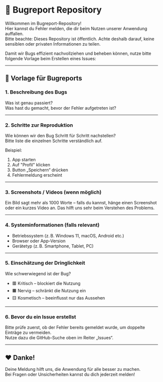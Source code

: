 # 🐞 Bugreport Repository

Willkommen im Bugreport-Repository!  
Hier kannst du Fehler melden, die dir beim Nutzen unserer Anwendung auffallen.  
Bitte beachte: Dieses Repository ist öffentlich. Achte deshalb darauf, keine sensiblen oder privaten Informationen zu teilen.

Damit wir Bugs effizient nachvollziehen und beheben können, nutze bitte folgende Vorlage beim Erstellen eines Issues:

---

## 📝 Vorlage für Bugreports

### 1. **Beschreibung des Bugs**  
Was ist genau passiert?  
Was hast du gemacht, bevor der Fehler aufgetreten ist?

---

### 2. **Schritte zur Reproduktion**  
Wie können wir den Bug Schritt für Schritt nachstellen?  
Bitte liste die einzelnen Schritte verständlich auf.

Beispiel:
1. App starten  
2. Auf "Profil" klicken  
3. Button „Speichern“ drücken  
4. Fehlermeldung erscheint

---

### 3. **Screenshots / Videos (wenn möglich)**  
Ein Bild sagt mehr als 1000 Worte – falls du kannst, hänge einen Screenshot oder ein kurzes Video an. Das hilft uns sehr beim Verstehen des Problems.

---

### 4. **Systeminformationen (falls relevant)**  
- Betriebssystem (z. B. Windows 11, macOS, Android etc.)  
- Browser oder App-Version  
- Gerätetyp (z. B. Smartphone, Tablet, PC)

---

### 5. **Einschätzung der Dringlichkeit**  
Wie schwerwiegend ist der Bug?  
- 🟥 Kritisch – blockiert die Nutzung  
- 🟧 Nervig – schränkt die Nutzung ein  
- 🟨 Kosmetisch – beeinflusst nur das Aussehen

---

### 6. **Bevor du ein Issue erstellst**  
Bitte prüfe zuerst, ob der Fehler bereits gemeldet wurde, um doppelte Einträge zu vermeiden.  
Nutze dazu die GitHub-Suche oben im Reiter „Issues“.

---

## ❤️ Danke!  
Deine Meldung hilft uns, die Anwendung für alle besser zu machen.  
Bei Fragen oder Unsicherheiten kannst du dich jederzeit melden!
